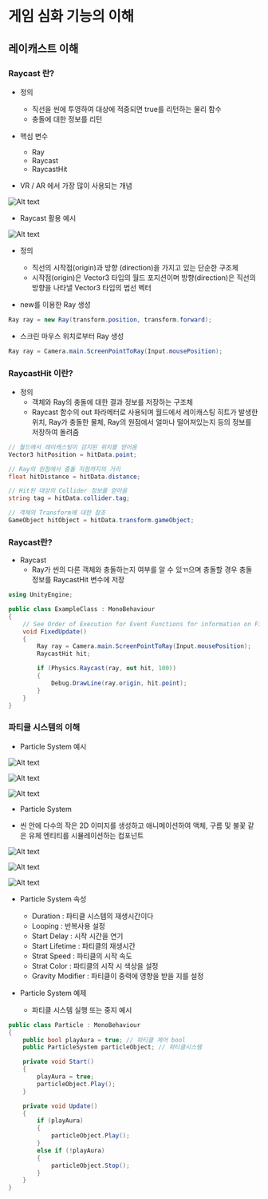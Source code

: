 # 게임 심화 기능의 이해

## 레이캐스트 이해

### Raycast 란?

- 정의
  - 직선을 씬에 투영하여 대상에 적중되면 true를 리턴하는 물리 함수
  - 충돌에 대한 정보를 리턴

- 핵심 변수
  - Ray
  - Raycast
  - RaycastHit

- VR / AR 에서 가장 많이 사용되는 개념

![Alt text](<Images/raycast 1.PNG>)

- Raycast 활용 예시

![Alt text](<Images/raycast 2.PNG>)

- 정의
  - 직선의 시작점(origin)과 방향 (direction)을 가지고 있는 단순한 구조체
  - 시작점(origin)은 Vector3 타입의 월드 포지션이며 방향(direction)은 직선의 방향을 나타낼 Vector3 타입의 법선 벡터

- new를 이용한 Ray 생성

```C#
Ray ray = new Ray(transform.position, transform.forward);
```

- 스크린 마우스 위치로부터 Ray 생성

```C#
Ray ray = Camera.main.ScreenPointToRay(Input.mousePosition);
```

### RaycastHit 이란?

- 정의
  - 객체와 Ray의 충돌에 대한 결과 정보를 저장하는 구조체
  - Raycast 함수의 out 파라메터로 사용되며 월드에서 레이캐스팅 히트가 발생한 위치, Ray가 충돌한 물체, Ray의 원점에서 얼마나 떨어져있는지 등의 정보를 저장하여 돌려줌

```C#
// 월드에서 레이캐스팅이 감지된 위치를 얻어옴
Vector3 hitPosition = hitData.point;

// Ray의 원점에서 충돌 지점까지의 거리
float hitDistance = hitData.distance;

// Hit된 대상의 Collider 정보를 얻어옴
string tag = hitData.collider.tag;

// 객체의 Transform에 대한 참조
GameObject hitObject = hitData.transform.gameObject;
```

### Raycast란?

- Raycast
  - Ray가 씬의 다른 객체와 충돌하는지 여부를 알 수 있ㄲ으며 충돌할 경우 충돌 정보를 RaycastHit 변수에 저장

```C#
using UnityEngine;

public class ExampleClass : MonoBehaviour
{
    // See Order of Execution for Event Functions for information on FixedUpdate() and Update() related to physics queries
    void FixedUpdate()
    {
        Ray ray = Camera.main.ScreenPointToRay(Input.mousePosition);
        RaycastHit hit;

        if (Physics.Raycast(ray, out hit, 100))
        {
            Debug.DrawLine(ray.origin, hit.point);
        }
    }
}
```

### 파티클 시스템의 이해

- Particle System 예시

![Alt text](<Images/particle 1.PNG>)

![Alt text](<Images/particle 2.PNG>)

![Alt text](<Images/particle 3.PNG>)

- Particle System

- 씬 안에 다수의 작은 2D 이미지를 생성하고 애니메이션하여 액체, 구름 및 불꽃 같은 유체 엔티티를 시뮬레이션하는 컴포넌트

![Alt text](<Images/particle 4.PNG>)

![Alt text](<Images/particle 5.PNG>)

![Alt text](<Images/particle 6.PNG>)

- Particle System 속성
  - Duration : 파티클 시스템의 재생시간이다
  - Looping : 반복사용 설정
  - Start Delay : 시작 시간을 연기
  - Start Lifetime : 파티클의 재생시간
  - Strat Speed : 파티클의 시작 속도
  - Strat Color : 파티클의 시작 시 색상을 설정 
  - Gravity Modifier : 파티클이 중력에 영향을 받을 지를 설정

- Particle System 예제
  - 파티클 시스템 실행 또는 중지 예시

```C#
public class Particle : MonoBehaviour
{
    public bool playAura = true; // 파티클 제어 bool
    public ParticleSystem particleObject; // 파티클시스템

    private void Start()
    {
        playAura = true;
        particleObject.Play();
    }

    private void Update()
    {
        if (playAura)
        {
            particleObject.Play();
        }
        else if (!playAura)
        {
            particleObject.Stop();
        }
    }
}
```